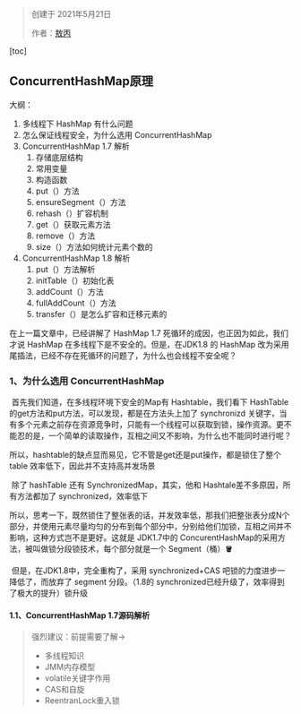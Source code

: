 > 创建于 2021年5月21日
>
> 作者：[敖丙](https://mp.weixin.qq.com/s?__biz=MzAwNDA2OTM1Ng==&mid=2453141985&idx=2&sn=875412f607c18fa6ba6aa0b0862b7fe6&scene=21#wechat_redirect)

[toc]

## ConcurrentHashMap原理

大纲：

1. 多线程下 HashMap 有什么问题
2. 怎么保证线程安全，为什么选用 ConcurrentHashMap
3. ConcurrentHashMap 1.7 解析
   1. 存储底层结构
   2. 常用变量
   3. 构造函数
   4. put（）方法
   5. ensureSegment（）方法
   6. rehash（）扩容机制
   7. get（）获取元素方法
   8. remove（）方法
   9. size（）方法如何统计元素个数的
4. ConcurrentHashMap 1.8 解析
   1. put（）方法解析
   2. initTable（）初始化表
   3. addCount（）方法
   4. fullAddCount（）方法
   5. transfer（）是怎么扩容和迁移元素的



在上一篇文章中，已经讲解了 HashMap 1.7 死循环的成因，也正因为如此，我们才说 HashMap 在多线程下是不安全的。但是，在JDK1.8 的 HashMap 改为采用尾插法，已经不存在死循环的问题了，为什么也会线程不安全呢？



### 1、为什么选用 ConcurrentHashMap

​	首先我们知道，在多线程环境下安全的Map有 Hashtable，我们看下 HashTable 的get方法和put方法，可以发现，都是在方法头上加了 synchronizd 关键字，当有多个元素之前存在资源竞争时，只能有一个线程可以获取到锁，操作资源。更不能忍的是，一个简单的读取操作，互相之间又不影响，为什么也不能同时进行呢？

​	所以，hashtable的缺点显而易见，它不管是get还是put操作，都是锁住了整个 table 效率低下，因此并不支持高并发场景

​	除了 hashTable 还有 SynchronizedMap，其实，他和 Hashtale差不多原因，所有方法都加了 synchronized，效率低下



​	所以，思考一下，既然锁住了整张表的话，并发效率低，那我们把整张表分成N个部分，并使用元素尽量均匀的分布到每个部分中，分别给他们加锁，互相之间并不影响，这种方式岂不是更好。这就是 JDK1.7中的 ConcurentHashMap的采用方法，被叫做锁分段锁技术，每个部分就是一个 Segment（桶）🪣

​	但是，在JDK1.8中，完全重构了，采用 synchronized+CAS 吧锁的力度进步一降低了，而放弃了 segment 分段。（1.8的 synchronized已经升级了，效率得到了极大的提升）锁升级



#### 1.1、ConcurrentHashMap 1.7源码解析

> 强烈建议：前提需要了解->
>
> + 多线程知识
> + JMM内存模型
> + volatile关键字作用
> + CAS和自旋
> + ReentranLock重入锁

